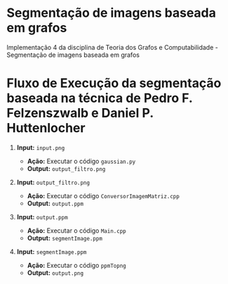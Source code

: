 # Segmentação de imagens baseada em grafos
Implementação 4 da disciplina de Teoria dos Grafos e Computabilidade - Segmentação de imagens baseada em grafos

# Fluxo de Execução da segmentação baseada na técnica de Pedro F. Felzenszwalb e Daniel P. Huttenlocher

1. **Input:** `input.png`
   - **Ação:** Executar o código `gaussian.py`
   - **Output:** `output_filtro.png`

2. **Input:** `output_filtro.png`
   - **Ação:** Executar o código `ConversorImagemMatriz.cpp`
   - **Output:** `output.ppm`

3. **Input:** `output.ppm`
   - **Ação:** Executar o código `Main.cpp`
   - **Output:** `segmentImage.ppm`

4. **Input:** `segmentImage.ppm`
   - **Ação:** Executar o código `ppmTopng`
   - **Output:** `output.png`

